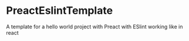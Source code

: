 # PreactEslintTemplate
A template for a hello world project with Preact with ESlint working like in react
